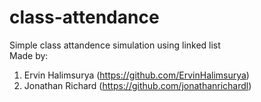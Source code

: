 # class-attendance
Simple class attandence simulation using linked list  
Made by:  
1. Ervin Halimsurya (https://github.com/ErvinHalimsurya)
2. Jonathan Richard (https://github.com/jonathanrichardl)
